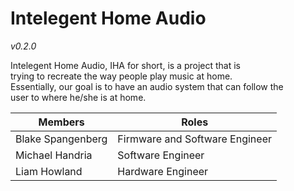 <h1>Intelegent Home Audio</h1>
<i>v0.2.0</i>

Intelegent Home Audio, IHA for short, is a project that is<br>
trying to recreate the way people play music at home.<br>
Essentially, our goal is to have an audio system that can follow the<br>
user to where he/she is at home.<br>


|Members | Roles |
|--------|-------|
| Blake Spangenberg| Firmware and Software Engineer |
| Michael Handria | Software Engineer |
| Liam Howland | Hardware Engineer |

